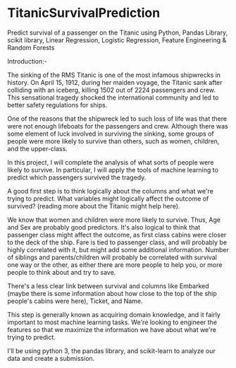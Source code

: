 # TitanicSurvivalPrediction
Predict survival of a passenger on the Titanic using Python, Pandas Library, scikit library, Linear Regression, Logistic Regression, Feature Engineering & Random Forests

Introduction:-

The sinking of the RMS Titanic is one of the most infamous shipwrecks in history. On April 15, 1912, during her maiden voyage, the Titanic sank after colliding with an iceberg, killing 1502 out of 2224 passengers and crew. This sensational tragedy shocked the international community and led to better safety regulations for ships.

One of the reasons that the shipwreck led to such loss of life was that there were not enough lifeboats for the passengers and crew. Although there was some element of luck involved in surviving the sinking, some groups of people were more likely to survive than others, such as women, children, and the upper-class.

In this project, I will complete the analysis of what sorts of people were likely to survive. In particular, I will apply the tools of machine learning to predict which passengers survived the tragedy.

A good first step is to think logically about the columns and what we're trying to predict. What variables might logically affect the outcome of survived? (reading more about the Titanic might help here).

We know that women and children were more likely to survive. Thus, Age and Sex are probably good predictors. It's also logical to think that passenger class might affect the outcome, as first class cabins were closer to the deck of the ship. Fare is tied to passenger class, and will probably be highly correlated with it, but might add some additional information. Number of siblings and parents/children will probably be correlated with survival one way or the other, as either there are more people to help you, or more people to think about and try to save.

There's a less clear link between survival and columns like Embarked (maybe there is some information about how close to the top of the ship people's cabins were here), Ticket, and Name.

This step is generally known as acquiring domain knowledge, and it fairly important to most machine learning tasks. We're looking to engineer the features so that we maximize the information we have about what we're trying to predict.

I'll be using python 3, the pandas library, and scikit-learn to analyze our data and create a submission.
